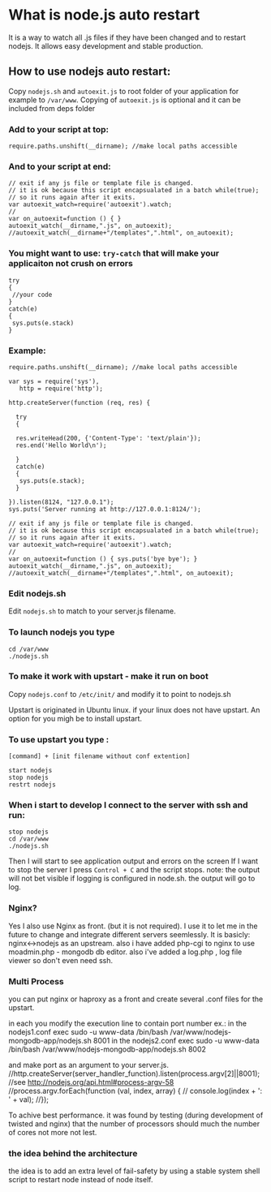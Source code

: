 # What is node.js auto restart
It is a way to watch all .js files if they have been changed and to restart nodejs.
It allows easy development and stable production.

## How to use nodejs auto restart:
Copy `nodejs.sh` and `autoexit.js` to root folder of your application 
for example to `/var/www`. Copying of `autoexit.js` is optional and it can be included from deps folder

### Add to your script at top: 
    require.paths.unshift(__dirname); //make local paths accessible

### And to your script at end:

    // exit if any js file or template file is changed.
    // it is ok because this script encapsualated in a batch while(true);
    // so it runs again after it exits.
    var autoexit_watch=require('autoexit').watch;
    //
    var on_autoexit=function () { } 
    autoexit_watch(__dirname,".js", on_autoexit);
    //autoexit_watch(__dirname+"/templates",".html", on_autoexit);



### You might want to use: `try-catch` that will make your applicaiton not crush on errors
    try
    {
     //your code
    }
    catch(e)
    {
     sys.puts(e.stack)
    }

### Example:
    require.paths.unshift(__dirname); //make local paths accessible
    
    var sys = require('sys'),
       http = require('http');
    
    http.createServer(function (req, res) {
    
      try
      {
    
      res.writeHead(200, {'Content-Type': 'text/plain'});
      res.end('Hello World\n');
      
      }
      catch(e)
      {
       sys.puts(e.stack);
      }
      
    }).listen(8124, "127.0.0.1");
    sys.puts('Server running at http://127.0.0.1:8124/');
    
    // exit if any js file or template file is changed.
    // it is ok because this script encapsualated in a batch while(true);
    // so it runs again after it exits.
    var autoexit_watch=require('autoexit').watch;
    //
    var on_autoexit=function () { sys.puts('bye bye'); } 
    autoexit_watch(__dirname,".js", on_autoexit);
    //autoexit_watch(__dirname+"/templates",".html", on_autoexit);




### Edit nodejs.sh
Edit `nodejs.sh` to match to your server.js filename.


### To launch nodejs you type
    cd /var/www
    ./nodejs.sh

### To make it work with upstart  - make it run on boot
Copy `nodejs.conf` to `/etc/init/`
and modify it to point to nodejs.sh

Upstart is originated in Ubuntu linux. if your linux does not have upstart. An option for you migh be to install upstart.

### To use upstart you type :

    [command] + [init filename without conf extention]

    start nodejs 
    stop nodejs
    restrt nodejs

### When i start to develop I connect to the server with ssh and run:

    stop nodejs
    cd /var/www
    ./nodejs.sh


Then I will start to see application output and errors on the screen
If I want to stop the server I press `Control + C`
and the script stops.
note: the output will not bet visible if logging is configured in node.sh. the output will go to log.

### Nginx?
Yes I also use Nginx as front. (but it is not required). I use it
to let me in the future to change and integrate different servers seemlessly.
It is  basicly:  nginx<->nodejs as an upstream.
also i have added php-cgi to nginx to use moadmin.php - mongodb db editor.
also i've added a log.php , log file viewer so don't even need ssh.


### Multi Process
you can put nginx or haproxy as a front and create several .conf files for the upstart.

in each you modify the execution line to contain port number ex.:
in the nodejs1.conf
    exec sudo -u www-data /bin/bash /var/www/nodejs-mongodb-app/nodejs.sh 8001
in the nodejs2.conf
    exec sudo -u www-data /bin/bash /var/www/nodejs-mongodb-app/nodejs.sh 8002

and make port as an argument to your server.js.
    //http.createServer(server_handler_function).listen(process.argv[2]||8001);
    //see http://nodejs.org/api.html#process-argv-58
    //process.argv.forEach(function (val, index, array) {
    //  console.log(index + ': ' + val);
    //});

To achive best performance. it was found by testing (during development of twisted and nginx) that the number of processors should much the number of cores not more not lest. 
   
### the idea behind the architecture 
the idea is to add an extra level of fail-safety by using a stable system shell script to restart node instead of node itself.
